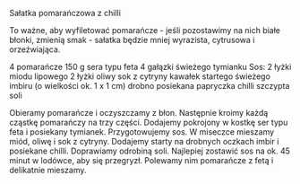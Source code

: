 Sałatka pomarańczowa z chilli

To ważne, aby wyfiletować pomarańcze - jeśli pozostawimy na nich białe błonki, zmienią smak - sałatka będzie mniej wyrazista, cytrusowa i orzeźwiająca.

4 pomarańcze
150 g sera typu feta
4 gałązki świeżego tymianku
Sos:
2 łyżki miodu lipowego
2 łyżki oliwy
sok z cytryny
kawałek startego świeżego imbiru (o wielkości ok. 1 x 1 cm)
drobno posiekana papryczka chilli
szczypta soli

Obieramy pomarańcze i oczyszczamy z błon. Następnie kroimy każdą cząstkę pomarańczy na trzy części. Dodajemy pokrojony w kostkę ser typu feta i posiekany tymianek. Przygotowujemy sos. W miseczce mieszamy miód, oliwę i sok z cytryny. Dodajemy starty na drobnych oczkach imbir i posiekane chilli. Doprawiamy odrobiną soli. Najlepiej zostawić sos na ok. 45 minut w lodówce, aby się przegryzł. Polewamy nim pomarańcze z fetą i delikatnie mieszamy.